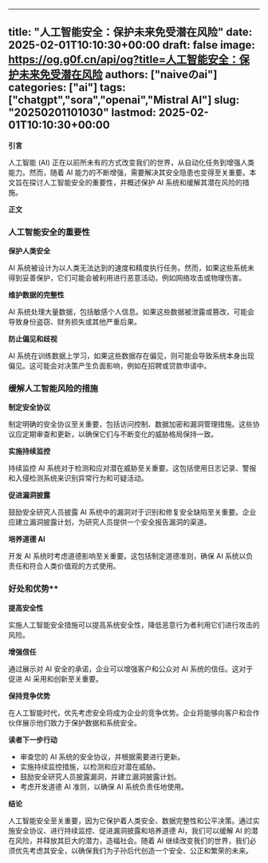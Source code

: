
---
title: "人工智能安全：保护未来免受潜在风险"
date: 2025-02-01T10:10:30+00:00
draft: false
image: https://og.g0f.cn/api/og?title=人工智能安全：保护未来免受潜在风险
authors: ["naiveのai"]
categories: ["ai"]
tags: ["chatgpt","sora","openai","Mistral AI"]
slug: "20250201101030"
lastmod: 2025-02-01T10:10:30+00:00
---
**引言**

人工智能 (AI) 正在以前所未有的方式改变我们的世界，从自动化任务到增强人类能力。然而，随着 AI 能力的不断增强，需要解决其安全隐患也变得至关重要。本文旨在探讨人工智能安全的重要性，并概述保护 AI 系统和缓解其潜在风险的措施。

**正文**

### 人工智能安全的重要性

**保护人类安全**

AI 系统被设计为以人类无法达到的速度和精度执行任务。然而，如果这些系统未得到妥善保护，它们可能会被利用进行恶意活动，例如网络攻击或物理伤害。

**维护数据的完整性**

AI 系统处理大量数据，包括敏感个人信息。如果这些数据被泄露或篡改，可能会导致身份盗窃、财务损失或其他严重后果。

**防止偏见和歧视**

AI 系统在训练数据上学习，如果这些数据存在偏见，则可能会导致系统本身出现偏见。这可能会对决策产生负面影响，例如在招聘或贷款申请中。

### 缓解人工智能风险的措施

**制定安全协议**

制定明确的安全协议至关重要，包括访问控制、数据加密和漏洞管理措施。这些协议应定期审查和更新，以确保它们与不断变化的威胁格局保持一致。

**实施持续监控**

持续监控 AI 系统对于检测和应对潜在威胁至关重要。这包括使用日志记录、警报和入侵检测系统来识别异常行为和可疑活动。

**促进漏洞披露**

鼓励安全研究人员披露 AI 系统中的漏洞对于识别和修复安全缺陷至关重要。企业应建立漏洞披露计划，为研究人员提供一个安全报告漏洞的渠道。

**培养道德 AI**

开发 AI 系统时考虑道德影响至关重要。这包括制定道德准则，确保 AI 系统以负责任和符合人类价值观的方式使用。

### 好处和优势**

**提高安全性**

实施人工智能安全措施可以提高系统安全性，降低恶意行为者利用它们进行攻击的风险。

**增强信任**

通过展示对 AI 安全的承诺，企业可以增强客户和公众对 AI 系统的信任。这对于促进 AI 采用和创新至关重要。

**保持竞争优势**

在人工智能时代，优先考虑安全将成为企业的竞争优势。企业将能够向客户和合作伙伴展示他们致力于保护数据和系统安全。

**读者下一步行动**

* 审查您的 AI 系统的安全协议，并根据需要进行更新。
* 实施持续监控措施，以检测和应对潜在威胁。
* 鼓励安全研究人员披露漏洞，并建立漏洞披露计划。
* 考虑开发道德 AI 准则，以确保 AI 系统负责任地使用。

**结论**

人工智能安全至关重要，因为它保护着人类安全、数据完整性和公平决策。通过实施安全协议、进行持续监控、促进漏洞披露和培养道德 AI，我们可以缓解 AI 的潜在风险，并释放其巨大的潜力，造福社会。随着 AI 继续改变我们的世界，我们必须优先考虑其安全，以确保我们为子孙后代创造一个安全、公正和繁荣的未来。